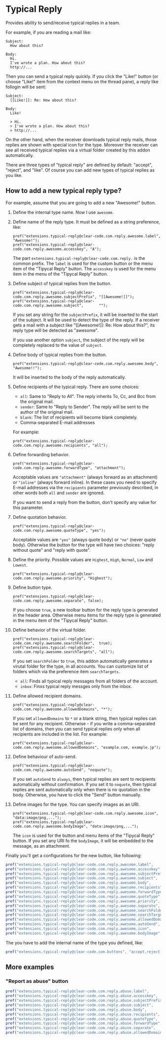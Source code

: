 # Typical Reply

Provides ability to send/receive typical replies in a team.

For example, if you are reading a mail like:

    Subject:
      How about this?
    
    Body:
      Hi.
      I've wrote a plan. How about this?
      http://...

Then you can send a typical reply quickly.
If you click the "Like!" button (or choose "Like!" item from the context menu on the thread pane), a reply like follogin will be sent:

    Subject:
      [[Like!]]: Re: How about this?
    
    Body:
      Like!
      
      > Hi.
      > I've wrote a plan. How about this?
      > http://...

On the other hand, when the receiver downloads typical reply mails, those replies are shown with special icon for the type.
Moreover the receiver can see all received typical replies via a virtual folder created by this addon automatically.

There are three types of "typical reply" are defined by default: "accept", "reject", and "like".
Of course you can add new types of typical replies as you like.


## How to add a new typical reply type?

For example, assume that you are going to add a new "Awesome!" button.

 1. Define the internal type name. Now I use `awesome`.
 2. Define name of the reply type. It must be defined as a string preference, like:
    
        pref("extensions.typical-reply@clear-code.com.reply.awesome.label",     "Awesome!");
        pref("extensions.typical-reply@clear-code.com.reply.awesome.accesskey", "A");
    
    The part `extensions.typical-reply@clear-code.com.reply.` is the common prefix.
    The `label` is used for the custom button or the menu item of the "Tipycal Reply" button.
    The `accesskey` is used for the menu item in the menu of the "Tipycal Reply" button.
 3. Define subject of typical replies from the button.
    
        pref("extensions.typical-reply@clear-code.com.reply.awesome.subjectPrefix", "[[Awesome!]]");
        pref("extensions.typical-reply@clear-code.com.reply.awesome.subject",       "");
    
    If you set any string for the `subjectPrefix`, it will be inserted to the start of the subject.
    It will be used to detect the type of the reply.
    If a receiver gets a mail with a subject like "[[Awesome!]]: Re: How about this?", its reply type will be detected as "awesome".
    
    If you use another option `subject`, the subject of the reply will be completely replaced to the value of `subject`.
 4. Define body of typical replies from the button.
    
        pref("extensions.typical-reply@clear-code.com.reply.awesome.body", "Awesome!!");
    
    It will be inserted to the body of the reply automatically.
 5. Define recipients of the typical reply.
    There are some choices:
    
    * `all`: Same to "Reply to All". The reply inherits To, Cc, and Bcc from the original mail.
    * `sender`: Same to "Reply to Sender". The reply will be sent to the author of the original mail.
    * `blank`: The list of recipients will become blank completely.
    * Comma-separated E-mail addresses
    
    For example:
     
        pref("extensions.typical-reply@clear-code.com.reply.awesome.recipients", "all");
    
 6. Define forwarding behavior.
     
        pref("extensions.typical-reply@clear-code.com.reply.awesome.forwardType", "attachment");
    
    Acceptable values are `"attachment"` (always forward as an attachment) or `"inline"` (always forward inline). In these cases you need to specify E-mail addresses via the `recipients` parameter previously described, in other words both `all` and `sender` are ignored.
    
    If you want to send a reply from the button, don't specify any value for this parameter.
 7. Define quotation behavior.
     
        pref("extensions.typical-reply@clear-code.com.reply.awesome.quoteType", "yes");
    
    Acceptable values are `"yes"` (always quote body) or `"no"` (never qupte body). Otherwise the button for the type will have two choices: "reply without quote" and "reply with quote".
 8. Define the priority.
    Possible values are `Highest`, `High`, `Normal`, `Low` and `Lowest`.
     
        pref("extensions.typical-reply@clear-code.com.reply.awesome.priority", "Highest");
    
 9. Define button type.
    
        pref("extensions.typical-reply@clear-code.com.reply.awesome.separate", false);
    
    If you choose `true`, a new toolbar button for the reply type is generated in the header area.
    Otherwise menu items for the reply type is generated in the menu item of the "Tipycal Reply" button.
 10. Define behavior of the virtual folder.
     
         pref("extensions.typical-reply@clear-code.com.reply.awesome.searchFolder",  true);
         pref("extensions.typical-reply@clear-code.com.reply.awesome.searchTargets", "all");
    
     If you set `searchFolder` to `true`, this addon automatically generates a virutal folder for the type, in all accounts.
     You can customize list of folders which via the preference item `searchTargets`.
     
     * `all`: Finds all typical reply messages from all folders of the account.
     * `inbox`: Finxs typical reply messges only from the inbox.
     
 11. Define allowed recipient domains.
     
         pref("extensions.typical-reply@clear-code.com.reply.awesome.allowedDomains", "*");
     
     If you set `allowedDomains` to `*` or a blank string, then typical replies can be sent
     for any recipient.
     Otherwise - if you write a comma-separated list of domains, then you can send typical replies
     only when all recipients are included in the list. For example:
     
         pref("extensions.typical-reply@clear-code.com.reply.awesome.allowedDomains", "example.com, example.jp");
     
 12. Define behaviour of auto-send.
     
         pref("extensions.typical-reply@clear-code.com.reply.awesome.autoSend", "noquote");
     
     If you set `autoSend` to `always`, then typical replies are sent to recipients automatically
     without confirmation. If you set it to `noquote`, then typical replies are sent automatically
     only when there is no quotation in the body. Otherwise, you have to click the "Send" button
     manually.
 13. Define images for the type.
     You can specify images as an URI.
     
         pref("extensions.typical-reply@clear-code.com.reply.awesome.icon",      "data:image/png,...");
         pref("extensions.typical-reply@clear-code.com.reply.awesome.bodyImage", "data:image/png,...");
     
     The `icon` is used for the button and menu items of the "Tipycal Reply" button.
     If you set any URI fo the `bodyImage`, it will be embedded to the message, as an attachment.

Finally you'll get a configurations for the new button, like following:

```javascript
pref("extensions.typical-reply@clear-code.com.reply.awesome.label",         "Awesome!");
pref("extensions.typical-reply@clear-code.com.reply.awesome.accesskey",     "L");
pref("extensions.typical-reply@clear-code.com.reply.awesome.subjectPrefix", "[[!Awesome]]");
pref("extensions.typical-reply@clear-code.com.reply.awesome.subject",       "");
pref("extensions.typical-reply@clear-code.com.reply.awesome.body",          "Awesome!");
pref("extensions.typical-reply@clear-code.com.reply.awesome.recipients",    "all");
pref("extensions.typical-reply@clear-code.com.reply.awesome.forwardType",   "");
pref("extensions.typical-reply@clear-code.com.reply.awesome.quoteType",     "");
pref("extensions.typical-reply@clear-code.com.reply.awesome.priority",      "");
pref("extensions.typical-reply@clear-code.com.reply.awesome.separate",      false);
pref("extensions.typical-reply@clear-code.com.reply.awesome.searchFolder",  true);
pref("extensions.typical-reply@clear-code.com.reply.awesome.searchTargets", "all");
pref("extensions.typical-reply@clear-code.com.reply.awesome.allowedDomains", "*");
pref("extensions.typical-reply@clear-code.com.reply.awesome.autoSend",      "noquote");
pref("extensions.typical-reply@clear-code.com.reply.awesome.icon",          "data:image/png,...(awesome.png)...");
pref("extensions.typical-reply@clear-code.com.reply.awesome.bodyImage",     "data:image/png,...(awesome.png)...");
```

The you have to add the internal name of the type you defined, like:

```javascript
pref("extensions.typical-reply@clear-code.com.buttons", "accept,reject,like,awesome");
```

## More examples

### "Report as abuse" button

```javascript
pref("extensions.typical-reply@clear-code.com.reply.abuse.label",          "Report as Abuse Mail");
pref("extensions.typical-reply@clear-code.com.reply.abuse.accesskey",      "R");
pref("extensions.typical-reply@clear-code.com.reply.abuse.subjectPrefix",  "[[Abuse]]");
pref("extensions.typical-reply@clear-code.com.reply.abuse.subject",        "");
pref("extensions.typical-reply@clear-code.com.reply.abuse.body",           "This is an abuse mail.");
pref("extensions.typical-reply@clear-code.com.reply.abuse.recipients",     "report-abuse@example.com");
pref("extensions.typical-reply@clear-code.com.reply.abuse.quoteType",      "no");
pref("extensions.typical-reply@clear-code.com.reply.abuse.forwardType",    "attachment");
pref("extensions.typical-reply@clear-code.com.reply.abuse.separate",       true);
pref("extensions.typical-reply@clear-code.com.reply.abuse.allowedDomains", "*");
```

